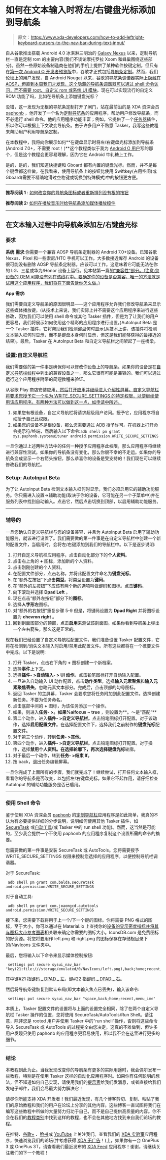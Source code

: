 # 如何在文本输入时将左/右键盘光标添加到导航条

> 原文：<https://www.xda-developers.com/how-to-add-leftright-keyboard-cursors-to-the-nav-bar-during-text-input/>

自从谷歌推出搭载 Android 4.0 冰淇淋三明治的 [Galaxy Nexus](https://forum.xda-developers.com/galaxy-nexus) 以来，定制导航栏一直是定制 rom 的主要内容(我们不谈论摩托罗拉 Xoom 和蜂巢围绕这些部分)。虽然一些原始设备制造商在他们的手机上提供了某种软件按键定制，但只有在[第一次 Android O 开发者预览版](https://www.xda-developers.com/google-announces-android-o-developer-preview-1-available-for-supported-devices/)中，谷歌才正式包括[导航条定制](https://www.xda-developers.com/android-o-preview-brings-nav-bar-customization-under-system-ui-tuner/)。然而，我们论坛上的用户发现，自 Android Nougat 以来，谷歌的导航条调谐器实际上[隐藏在 AOSP，但直到本周我们才发现，这个隐藏的导航条调谐器可以通过 shell 命令](https://forum.xda-developers.com/nexus-6p/themes-apps/mod-enable-navbar-tuner-nougat-t3447478)[访问，而不需要 root、自定义 rom 或系统 UI 模块](https://www.xda-developers.com/nav-bar-customization-was-hidden-in-stock-nougat-all-along-and-it-never-needed-root/)。现在可以实现流行的自定义 ROM 功能了吗，比如在导航条上添加键盘光标？

没错，这一发现为无根的导航条定制打开了闸门，站在最前沿的是 XDA 资深会员 [paphonb](https://forum.xda-developers.com/member.php?u=6018897) ，他开发了一个名为[定制导航条](https://forum.xda-developers.com/android/apps-games/app-custom-navigation-bar-customize-t3590967)的应用程序，帮助用户修改导航条，而不必运行 shell 命令。他的应用程序功能丰富；例如，它提供了一个[任务器](https://play.google.com/store/apps/details?id=net.dinglisch.android.taskerm)插件，所以你可以根据上下文改变导航条。由于许多用户不熟悉 Tasker，我写这些教程来帮助用户利用导航条定制。

在本教程中，我将向你展示如何**在键盘显示时将左/右键盘光标添加到导航条(Android 7.0+，不需要 root！)**这个教程类似于我为 [Android O 用户](https://www.xda-developers.com/how-to-add-leftright-cursors-to-the-nav-bar-during-text-input-on-android-o/)写的那个，但是这个教程会更容易理解，因为它在 Android 牛轧糖上工作。

是的，是的，我们知道快捷键和 Gboard 都有内置的键盘光标。然而，并不是每个键盘都这样做，在我看来，使用导航条上的按钮比使用 Swiftkey(占用空间)或 Gboard(需要不精确地滑过空格键或切换到特殊模式)中的按钮更方便。

* * *

**推荐阅读 1** : [如何改变你的导航条图标或者重新排列没有根的按钮](https://www.xda-developers.com/how-to-change-your-nav-bar-icons-or-re-arrange-the-buttons-without-root/)

**推荐阅读 2:** [如何在播放音乐时给导航条添加媒体播放控件](https://www.xda-developers.com/how-to-add-media-playback-controls-to-the-nav-bar-when-playing-music/)

* * *

## 在文本输入过程中向导航条添加左/右键盘光标

### 要求

**系统** **需求**:你需要一个兼容 AOSP 导航条定制器的 Android 7.0+设备。已知谷歌 Nexus、Pixel 和一些索尼/HTC 手机可以工作。大多数接近库存 Android 的设备很可能没有删除 AOSP 导航条定制器，应该可以工作。这意味着它可能无法在你的 LG、三星或华为/Honor 设备上运行。见本帖第一篇[的“兼容性”部分。(注意:您设备的 OEM 可能没有列在该线程中。要确定你的设备是否兼容，唯一的方法就是试用这个应用程序，我们将在下面告诉你怎么做。)](https://forum.xda-developers.com/android/apps-games/app-custom-navigation-bar-customize-t3590967)

**App 需求:**

我们需要自定义导航条的原因很明显——这个应用程序允许我们修改导航条来显示这些媒体播放键。(从技术上来说，我们实际上并不需要这个应用程序来进行这些修改，因为我们可以使用 shell 命令或其他 Tasker 插件，但是为了让我们的用户更容易，我们将展示如何使用这个精彩的应用程序进行设置。)AutoInput Beta 是一个 Tasker 插件，它将帮助我们检测键盘何时显示(从技术上讲，该插件将检测文本输入框何时显示，而不是键盘本身何时显示，但这是我们能够获得的最接近的结果)。最后，Tasker 在 AutoInput Beta 和自定义导航栏之间架起了一座桥梁。

### 设置:自定义导航栏

我们需要做的第一件事是确保你可以修改你设备上的导航条。如果你的设备是在[自定义导航栏线程](https://forum.xda-developers.com/android/apps-games/app-custom-navigation-bar-customize-t3590967/)中列出的兼容设备之一，那么它很有可能是兼容的。我们可以通过运行这个应用程序附带的简短教程来验证。

从谷歌 Play 商店安装应用[，然后打开应用并继续进入介绍性屏幕。自定义导航栏将要求您授予它一个名为 WRITE_SECURE_SETTINGS 的特定权限，以便继续使用该应用程序。有两种方法可以做到这一点，如申请中所述。](https://play.google.com/store/apps/details?id=xyz.paphonb.systemuituner)

1.  如果您有根设备，自定义导航栏将请求超级用户访问。授予它，应用程序将自动授予自己此权限。
2.  如果您的设备不是根设备，那么您需要通过 ADB 授予许可。在机器上打开命令提示符/终端，然后输入以下命令:`adb shell pm grant xyz.paphonb.systemuituner android.permission.WRITE_SECURE_SETTINGS`

一旦你通过上述两种方法中的任何一种授予应用程序此权限，那么应用程序将继续进行兼容性测试。如果你的导航条没有变化，那么你很不幸的不走运。如果你的导航条变成显示一个右箭头按钮，那么恭喜你的设备是受支持的！我们现在可以继续修改我们的导航栏。

### Setup: AutoInput Beta

为了让 AutoInput Beta 检测文本输入框何时显示，我们必须启用它的辅助功能服务。你只需进入设置->辅助功能(取决于你的设备，它可能在另一个子菜单中)并在服务列表中找到自动输入。点击它，然后点击切换到顶部，以启用辅助功能服务。

* * *

### 辅导的

一旦您确认自定义导航栏与您的设备兼容，并且为 AutoInput Beta 启用了辅助功能服务，就该进行设置了。我们需要做的第一件事是在自定义导航栏中创建一个新的配置文件，当启用时，会将左/右键添加到我们的导航栏中。以下是逐步说明:

1.  打开自定义导航栏应用程序，点击自动化部分下的**个人资料**。
2.  点击右上角的 **+** 图标，添加新的个人资料。
3.  点击刚刚创建的个人资料。
4.  在配置文件部分，点击名称，并将此配置文件命名为**键盘光标**。
5.  在“额外左按钮”下点击**类型**。将类型设置为**键码**。
6.  在“额外的左按钮”下应该有两个新的选项叫做键码和图标。点击**键码**。
7.  向下滚动并选择 **Dpad Left** 。
8.  现在点击“额外左按钮”部分下的**图标**。
9.  选择**人字形左**图标。
10.  对“额外的右按钮”重复步骤 5-9 但是，将键码设置为 **Dpad Right** 并将图标设置为 **chevron right** 。
11.  回到剖面图部分的顶部，点击**启用**来测试该剖面图。如果你看到导航条上弹出一个左右箭头，那么这是正常的。

现在我们已经设置了自定义导航栏配置文件，我们准备设置 Tasker 配置文件，它将在检测到/消失文本输入时启用/禁用此配置文件。所有这些都将在一个概要文件中完成。以下是说明:

1.  打开 Tasker，点击右下角的 **+** 图标创建一个新档案。
2.  选择**事件**上下文。
3.  选择**插件- >自动输入- > UI 动作**。点击铅笔图标打开自动输入配置。
4.  一旦进入自动输入 UI 动作配置，点击**动作类型**。选择**输入元素聚焦**和**输入元素聚焦丢失**。忽略元素文本部分。完成后，点击顶部的勾号图标。
5.  返回 Tasker 的主屏幕，Tasker 会要求您将任务附加到此配置文件。选择创建新任务。不要为任务命名。
6.  点击底部中间的 **+** 图标，为该任务添加一个操作。
7.  如果，则进入**任务- >。如果%aifocus ~ true** ，则设置为**。～是“匹配”**
8.  第二个动作，进入**插件- >自定义导航栏**。点击铅笔图标打开配置。对于该动作，选择**启用配置文件**。在选择配置文件下，选择我们之前制作的**键盘光标**配置文件。
9.  对于第三个动作，转到**任务- >其他**。
10.  第四个动作，进入**插件- >自定义导航栏**。点击铅笔图标打开配置。对于操作，选择**禁用个人资料。**在选择轮廓下，再次选择**键盘光标**轮廓。
11.  对于最后一个动作，转到**任务- >结束 If。**
12.  按 back，退出任务编辑屏幕。

一旦你完成了上面所有的步骤，我们就完成了！继续尝试，打开任何文本输入框，看看你的导航条是否改变，以包括左/右键盘光标。如果它不起作用，请仔细检查 AutoInput 的辅助功能服务是否已启用。

* * *

### 使用 Shell 命令

鉴于使用 XDA 资深会员 [paphonb](https://forum.xda-developers.com/member.php?u=6018897) 的[定制导航栏](https://forum.xda-developers.com/android/apps-games/app-custom-navigation-bar-customize-t3590967)应用程序是如此简单，我真的不认为有必要提供详细的分步说明，说明如何使用其他 Tasker 插件，如 [SecureTask](https://forum.xda-developers.com/android/apps-games/app-custom-navigation-bar-customize-t3590967) 或[自动工具](https://play.google.com/store/apps/details?id=com.joaomgcd.autotools&hl=en)(或 Tasker 中的 run shell 功能)。然而，这当然是可能的，至少我会提供一个不使用 paphonb 的应用程序复制这个设置所需的命令的摘要。

您需要做的第一件事是安装 SecureTask 或 AutoTools。您将需要授予 WRITE_SECURE_SETTINGS 权限来控制您选择的应用程序，以便控制导航栏调谐器。

对于 SecureTask:

```
 adb shell pm grant com.balda.securetask android.permission.WRITE_SECURE_SETTINGS 
```

对于自动工具:

```
 adb shell pm grant com.joaomgcd.autotools android.permission.WRITE_SECURE_SETTINGS 
```

接下来，您需要下载将用于上一个/下一个键的图标。你将需要 PNG 格式的图标，至于大小，你可以通过在 Material.io 上查找你的[设备的显示密度指标并将其与](https://material.io/devices/)[图标大小参考图表](http://iconhandbook.co.uk/reference/chart/android/)相关联来确定你需要的图标大小。IconsDB.com 是免费图标的好资源。将您将要用作 left.png 和 right.png 的图标保存在存储根目录下的/NavIcons 文件夹中。

最后，您将输入以下命令来显示媒体控制按钮:

```
 settings put secure sysui_nav_bar "key(21:file:///storage/emulated/0/NavIcons/left.png),back;home;recent,key(22:file:///storage/emulated/0/NavIcons/right.png)" 
```

其中键#21 指[键码 _ DPAD _ 左](https://developer.android.com/reference/android/view/KeyEvent.html#KEYCODE_DPAD_LEFT)，键#22 指[键码 _ DPAD _ 右](https://developer.android.com/reference/android/view/KeyEvent.html#KEYCODE_DPAD_RIGHT)。

然后将导航条键恢复到默认布局(即文本输入焦点已丢失)，输入该命令:

```
 settings put secure sysui_nav_bar "space,back;home;recent,menu_ime" 
```

本质上，Tasker 配置文件的设置将与上面的设置完全相同，除了在两个自定义导航栏 Tasker 操作的位置，您将使用 SecureTask/AutoTools/Run Shell。请注意，除非您是 rooted 用户并使用 Tasker 中的“run shell”操作，否则将这些命令导入 SecureTask 或 AutoTools 的过程完全由您决定。这真的不难做到，但许多用户发现只使用 paphonb 的应用程序更容易使用，所以我不会在这里进行更多的细节。

* * *

### 结论

本教程到此为止。当我发现改变你的导航条有更多的实际用途时，我会偶尔发布一些教程，特别是在使用 Tasker 这样的自动化应用程序时。如果你有任何聪明的想法，但不知道如何自己实现，请使用我们的[提示表](https://www.xda-developers.com/tip-us/)给我们发消息，或者直接给我们发电子邮件，我们会尽最大努力解决它！

请尽你所能支持 XDA 开发者！我们最近发现，有几个博客剪切、复制、粘贴了我们的原始教程和我们的用户在论坛上分享的其他内容。这些博客一直试图将我们在编写这些教程中所做的大量努力归功于自己，而不是自己提供高质量的内容。你不会在我们的[教程类别](https://www.xda-developers.com/category/tutorials/)中找到这样的教程，也不会在其他地方找到来自我们论坛的教程。

在推特、[谷歌+](https://plus.google.com/+xda) 、[脸书](https://www.facebook.com/xda.developers/)或 [YouTube](https://www.youtube.com/user/xdadevelopers) 上关注我们。查看我们的 [XDA 实验室](https://www.xda-developers.com/xda-labs/)应用程序，快速浏览我们的论坛(并考虑获得 [XDA 无广告](https://forum.xda-developers.com/ad-free/)！)上，如果你有一台 OnePlus 3 或 OnePlus 3T，请查看我们最近发布的 [XDA Feed](https://www.xda-developers.com/introducing-xda-feed/) 应用程序！谢谢，请继续关注我们的下一个教程！
